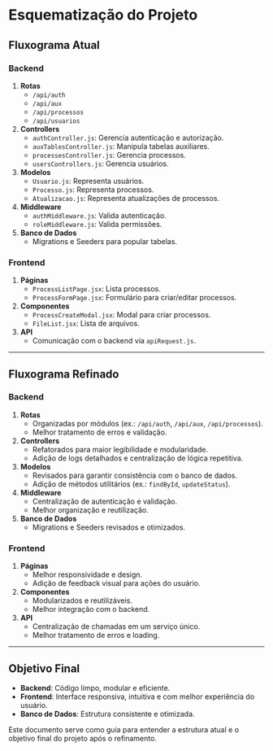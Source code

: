 # Esquematização do Projeto

## **Fluxograma Atual**

### **Backend**
1. **Rotas**
   - `/api/auth`
   - `/api/aux`
   - `/api/processos`
   - `/api/usuarios`
2. **Controllers**
   - `authController.js`: Gerencia autenticação e autorização.
   - `auxTablesController.js`: Manipula tabelas auxiliares.
   - `processesController.js`: Gerencia processos.
   - `usersControllers.js`: Gerencia usuários.
3. **Modelos**
   - `Usuario.js`: Representa usuários.
   - `Processo.js`: Representa processos.
   - `Atualizacao.js`: Representa atualizações de processos.
4. **Middleware**
   - `authMiddleware.js`: Valida autenticação.
   - `roleMiddleware.js`: Valida permissões.
5. **Banco de Dados**
   - Migrations e Seeders para popular tabelas.

### **Frontend**
1. **Páginas**
   - `ProcessListPage.jsx`: Lista processos.
   - `ProcessFormPage.jsx`: Formulário para criar/editar processos.
2. **Componentes**
   - `ProcessCreateModal.jsx`: Modal para criar processos.
   - `FileList.jsx`: Lista de arquivos.
3. **API**
   - Comunicação com o backend via `apiRequest.js`.

---

## **Fluxograma Refinado**

### **Backend**
1. **Rotas**
   - Organizadas por módulos (ex.: `/api/auth`, `/api/aux`, `/api/processos`).
   - Melhor tratamento de erros e validação.
2. **Controllers**
   - Refatorados para maior legibilidade e modularidade.
   - Adição de logs detalhados e centralização de lógica repetitiva.
3. **Modelos**
   - Revisados para garantir consistência com o banco de dados.
   - Adição de métodos utilitários (ex.: `findById`, `updateStatus`).
4. **Middleware**
   - Centralização de autenticação e validação.
   - Melhor organização e reutilização.
5. **Banco de Dados**
   - Migrations e Seeders revisados e otimizados.

### **Frontend**
1. **Páginas**
   - Melhor responsividade e design.
   - Adição de feedback visual para ações do usuário.
2. **Componentes**
   - Modularizados e reutilizáveis.
   - Melhor integração com o backend.
3. **API**
   - Centralização de chamadas em um serviço único.
   - Melhor tratamento de erros e loading.

---

## **Objetivo Final**

- **Backend**: Código limpo, modular e eficiente.
- **Frontend**: Interface responsiva, intuitiva e com melhor experiência do usuário.
- **Banco de Dados**: Estrutura consistente e otimizada.

Este documento serve como guia para entender a estrutura atual e o objetivo final do projeto após o refinamento.
